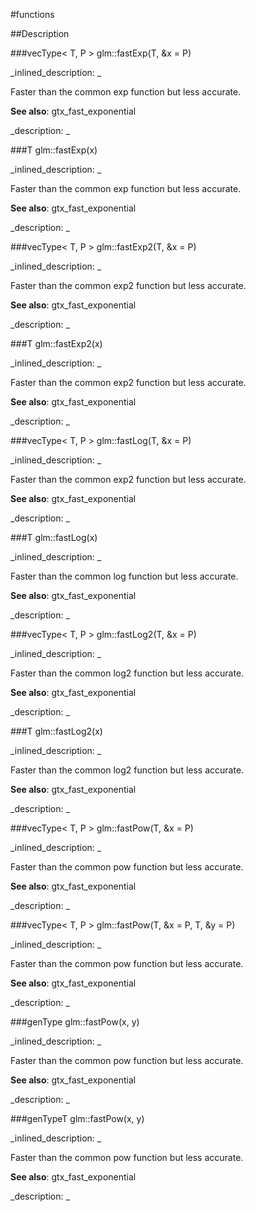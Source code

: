 #functions


<!--
_visible: True_
_advanced: False_
-->

##Description





<!----------------------------------------------------------------------------->

###vecType< T, P > glm::fastExp(T, &x = P)

<!--
_syntax: glm::fastExp(T, &x = P)_
_name: glm::fastExp_
_returns: vecType< T, P >_
_returns_description: _
_parameters: const vecType< T, P > &x=P_
_version_started: 0.10.0_
_version_deprecated: _
_summary: _
_constant: False_
_static: False_
_visible: True_
_advanced: False_
-->

_inlined_description: _

Faster than the common exp function but less accurate.

**See also**: gtx_fast_exponential





_description: _







<!----------------------------------------------------------------------------->

###T glm::fastExp(x)

<!--
_syntax: glm::fastExp(x)_
_name: glm::fastExp_
_returns: T_
_returns_description: _
_parameters: T x_
_version_started: 0.10.0_
_version_deprecated: _
_summary: _
_constant: False_
_static: False_
_visible: True_
_advanced: False_
-->

_inlined_description: _

Faster than the common exp function but less accurate.

**See also**: gtx_fast_exponential





_description: _







<!----------------------------------------------------------------------------->

###vecType< T, P > glm::fastExp2(T, &x = P)

<!--
_syntax: glm::fastExp2(T, &x = P)_
_name: glm::fastExp2_
_returns: vecType< T, P >_
_returns_description: _
_parameters: const vecType< T, P > &x=P_
_version_started: 0.10.0_
_version_deprecated: _
_summary: _
_constant: False_
_static: False_
_visible: True_
_advanced: False_
-->

_inlined_description: _

Faster than the common exp2 function but less accurate.

**See also**: gtx_fast_exponential





_description: _







<!----------------------------------------------------------------------------->

###T glm::fastExp2(x)

<!--
_syntax: glm::fastExp2(x)_
_name: glm::fastExp2_
_returns: T_
_returns_description: _
_parameters: T x_
_version_started: 0.10.0_
_version_deprecated: _
_summary: _
_constant: False_
_static: False_
_visible: True_
_advanced: False_
-->

_inlined_description: _

Faster than the common exp2 function but less accurate.

**See also**: gtx_fast_exponential





_description: _







<!----------------------------------------------------------------------------->

###vecType< T, P > glm::fastLog(T, &x = P)

<!--
_syntax: glm::fastLog(T, &x = P)_
_name: glm::fastLog_
_returns: vecType< T, P >_
_returns_description: _
_parameters: const vecType< T, P > &x=P_
_version_started: 0.10.0_
_version_deprecated: _
_summary: _
_constant: False_
_static: False_
_visible: True_
_advanced: False_
-->

_inlined_description: _

Faster than the common exp2 function but less accurate.

**See also**: gtx_fast_exponential





_description: _







<!----------------------------------------------------------------------------->

###T glm::fastLog(x)

<!--
_syntax: glm::fastLog(x)_
_name: glm::fastLog_
_returns: T_
_returns_description: _
_parameters: T x_
_version_started: 0.10.0_
_version_deprecated: _
_summary: _
_constant: False_
_static: False_
_visible: True_
_advanced: False_
-->

_inlined_description: _

Faster than the common log function but less accurate.

**See also**: gtx_fast_exponential





_description: _







<!----------------------------------------------------------------------------->

###vecType< T, P > glm::fastLog2(T, &x = P)

<!--
_syntax: glm::fastLog2(T, &x = P)_
_name: glm::fastLog2_
_returns: vecType< T, P >_
_returns_description: _
_parameters: const vecType< T, P > &x=P_
_version_started: 0.10.0_
_version_deprecated: _
_summary: _
_constant: False_
_static: False_
_visible: True_
_advanced: False_
-->

_inlined_description: _

Faster than the common log2 function but less accurate.

**See also**: gtx_fast_exponential





_description: _







<!----------------------------------------------------------------------------->

###T glm::fastLog2(x)

<!--
_syntax: glm::fastLog2(x)_
_name: glm::fastLog2_
_returns: T_
_returns_description: _
_parameters: T x_
_version_started: 0.10.0_
_version_deprecated: _
_summary: _
_constant: False_
_static: False_
_visible: True_
_advanced: False_
-->

_inlined_description: _

Faster than the common log2 function but less accurate.

**See also**: gtx_fast_exponential





_description: _







<!----------------------------------------------------------------------------->

###vecType< T, P > glm::fastPow(T, &x = P)

<!--
_syntax: glm::fastPow(T, &x = P)_
_name: glm::fastPow_
_returns: vecType< T, P >_
_returns_description: _
_parameters: const vecType< T, P > &x=P_
_version_started: 0.10.0_
_version_deprecated: _
_summary: _
_constant: False_
_static: False_
_visible: True_
_advanced: False_
-->

_inlined_description: _

Faster than the common pow function but less accurate.

**See also**: gtx_fast_exponential





_description: _







<!----------------------------------------------------------------------------->

###vecType< T, P > glm::fastPow(T, &x = P, T, &y = P)

<!--
_syntax: glm::fastPow(T, &x = P, T, &y = P)_
_name: glm::fastPow_
_returns: vecType< T, P >_
_returns_description: _
_parameters: const vecType< T, P > &x=P, const vecType< T, P > &y=P_
_version_started: 0.10.0_
_version_deprecated: _
_summary: _
_constant: False_
_static: False_
_visible: True_
_advanced: False_
-->

_inlined_description: _

Faster than the common pow function but less accurate.

**See also**: gtx_fast_exponential





_description: _







<!----------------------------------------------------------------------------->

###genType glm::fastPow(x, y)

<!--
_syntax: glm::fastPow(x, y)_
_name: glm::fastPow_
_returns: genType_
_returns_description: _
_parameters: genType x, genType y_
_version_started: 0.10.0_
_version_deprecated: _
_summary: _
_constant: False_
_static: False_
_visible: True_
_advanced: False_
-->

_inlined_description: _

Faster than the common pow function but less accurate.

**See also**: gtx_fast_exponential





_description: _







<!----------------------------------------------------------------------------->

###genTypeT glm::fastPow(x, y)

<!--
_syntax: glm::fastPow(x, y)_
_name: glm::fastPow_
_returns: genTypeT_
_returns_description: _
_parameters: genTypeT x, genTypeU y_
_version_started: 0.10.0_
_version_deprecated: _
_summary: _
_constant: False_
_static: False_
_visible: True_
_advanced: False_
-->

_inlined_description: _

Faster than the common pow function but less accurate.

**See also**: gtx_fast_exponential





_description: _







<!----------------------------------------------------------------------------->

